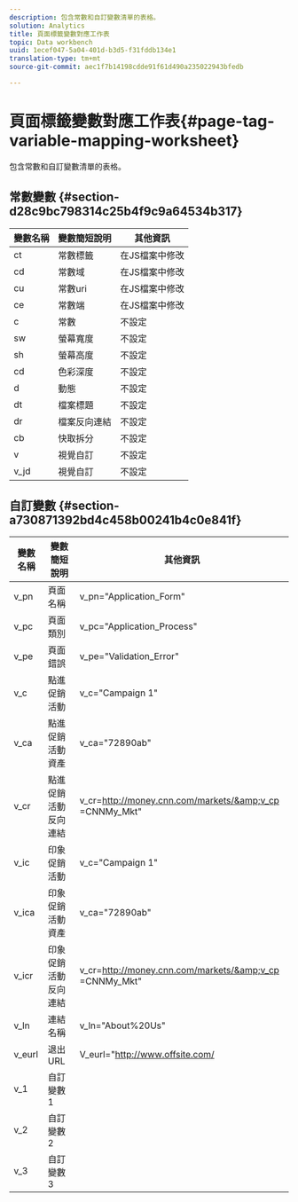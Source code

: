 ```yaml
---
description: 包含常數和自訂變數清單的表格。
solution: Analytics
title: 頁面標籤變數對應工作表
topic: Data workbench
uuid: 1ecef047-5a04-401d-b3d5-f31fddb134e1
translation-type: tm+mt
source-git-commit: aec1f7b14198cdde91f61d490a235022943bfedb

---
```



# 頁面標籤變數對應工作表{#page-tag-variable-mapping-worksheet}

包含常數和自訂變數清單的表格。

## 常數變數 {#section-d28c9bc798314c25b4f9c9a64534b317}

| 變數名稱 | 變數簡短說明 | 其他資訊 |
|---|---|---|
| ct | 常數標籤 | 在JS檔案中修改 |
| cd | 常數域 | 在JS檔案中修改 |
| cu | 常數uri | 在JS檔案中修改 |
| ce | 常數端 | 在JS檔案中修改 |
| c | 常數 | 不設定 |
| sw | 螢幕寬度 | 不設定 |
| sh | 螢幕高度 | 不設定 |
| cd | 色彩深度 | 不設定 |
| d | 動態 | 不設定 |
| dt | 檔案標題 | 不設定 |
| dr | 檔案反向連結 | 不設定 |
| cb | 快取拆分 | 不設定 |
| v | 視覺自訂 | 不設定 |
| v_jd | 視覺自訂 | 不設定 |

## 自訂變數 {#section-a730871392bd4c458b00241b4c0e841f}

| 變數名稱 | 變數簡短說明 | 其他資訊 |
|---|---|---|
| v_pn | 頁面名稱 | v_pn=&quot;Application_Form&quot; |
| v_pc | 頁面類別 | v_pc=&quot;Application_Process&quot; |
| v_pe | 頁面錯誤 | v_pe=&quot;Validation_Error&quot; |
| v_c | 點進促銷活動 | v_c=&quot;Campaign 1&quot; |
| v_ca | 點進促銷活動資產 | v_ca=&quot;72890ab&quot; |
| v_cr | 點進促銷活動反向連結 | v_cr=http://money.cnn.com/markets/&amp;v_cp =CNNMy_Mkt&quot; |
| v_ic | 印象促銷活動 | v_c=&quot;Campaign 1&quot; |
| v_ica | 印象促銷活動資產 | v_ca=&quot;72890ab&quot; |
| v_icr | 印象促銷活動反向連結 | v_cr=http://money.cnn.com/markets/&amp;v_cp =CNNMy_Mkt&quot; |
| v_ln | 連結名稱 | v_ln=&quot;About%20Us&quot; |
| v_eurl | 退出URL | V_eurl=&quot;http://www.offsite.com/ |
| v_1 | 自訂變數1 |  |
| v_2 | 自訂變數2 |  |
| v_3 | 自訂變數3 |  |

